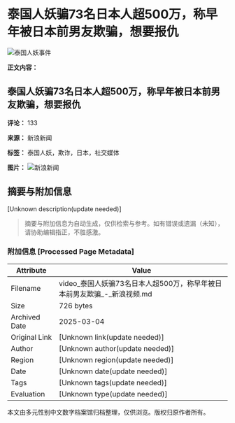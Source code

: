 # 泰国人妖骗73名日本人超500万，称早年被日本前男友欺骗，想要报仇

![泰国人妖事件](https://n.sinaimg.cn/sinakd20240819s/400/w1280h720/20240819/6c09-c7d9ed4488600f5ce86e38e147c4956c.jpg)

**正文内容：**

## 泰国人妖骗73名日本人超500万，称早年被日本前男友欺骗，想要报仇

**评论：** 133

**来源：** 新浪新闻

**标签：** 泰国人妖，欺诈，日本，社交媒体

**图片：**
![新浪新闻](https://n.sinaimg.cn/default/80905340/20200331/sinalogo.png)
<!-- tcd_original_link https://video.sina.cn/finance/2024-08-19/detail-inckepaa4429044.d.html?oid=%E7%AA%81%E5%B0%BC%E6%96%AF%E6%95%B0%E6%8D%AE[shuju678.com]cash%E6%95%B0%E6%8D%AE.qjd&vt=4 -->


## 摘要与附加信息

<!-- tcd_abstract -->
[Unknown description(update needed)]
<!-- tcd_abstract_end -->

> 摘要与附加信息为自动生成，仅供检索与参考。如有错误或遗漏（未知），请协助编辑指正，不胜感激。

### 附加信息 [Processed Page Metadata]

| Attribute       | Value                                  |
|-----------------|----------------------------------------|
| Filename        | video_泰国人妖骗73名日本人超500万，称早年被日本前男友欺骗_-_新浪视频.md                             |
| Size            | 726 bytes                           |
| Archived Date   | 2025-03-04                             |
| Original Link   | [Unknown link(update needed)]                       |
| Author          | [Unknown author(update needed)]                               |
| Region          | [Unknown region(update needed)]                               |
| Date            | [Unknown date(update needed)]                                 |
| Tags            | [Unknown tags(update needed)]                                 |
| Evaluation            | [Unknown type(update needed)]                                 |
<!-- tcd_table_end -->

本文由多元性别中文数字档案馆归档整理，仅供浏览。版权归原作者所有。
